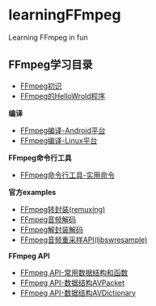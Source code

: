 # learningFFmpeg
Learning FFmpeg in fun

## FFmpeg学习目录
- [FFmpeg初识](https://www.jianshu.com/p/b8f7e8ac58a8)
- [FFmpeg的HelloWrold程序](https://www.jianshu.com/p/6656f9872bfa)

**编译**
- [FFmpeg编译-Android平台](https://www.jianshu.com/p/366a4927a532)
- [FFmpeg编译-Linux平台](https://www.jianshu.com/p/34185e95d52c)

**FFmpeg命令行工具**
- [FFmpeg命令行工具-实用命令](https://www.jianshu.com/p/124aee284a61)

**官方examples**
- [FFmpeg转封装(remuxing)](https://www.jianshu.com/p/7506c2799ecb)
- [FFmpeg音频解码](https://www.jianshu.com/p/d77718947e21)
- [FFmpeg解封装解码](https://www.jianshu.com/p/7413b547c53e)
- [FFmpeg音频重采样API(libswresample)](https://www.jianshu.com/p/bf5e54f553a4)

**FFmpeg API**
- [FFmpeg API-常用数据结构和函数](https://www.jianshu.com/p/b6b8c185a617)
- [FFmpeg API-数据结构AVPacket](https://www.jianshu.com/p/f8399b06ce8b)
- [FFmpeg API-数据结构AVDictionary](https://www.jianshu.com/p/89f2da631e16)